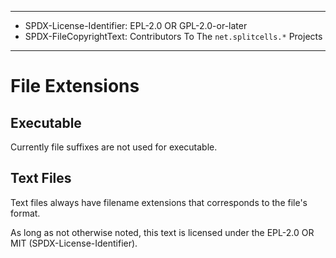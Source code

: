 ----
* SPDX-License-Identifier: EPL-2.0 OR GPL-2.0-or-later
* SPDX-FileCopyrightText: Contributors To The `net.splitcells.*` Projects
----
# File Extensions
##  Executable
Currently file suffixes are not used for executable.
## Text Files
Text files always have filename extensions that
corresponds to the file's format.

As long as not otherwise noted,
this text is licensed under the EPL-2.0 OR MIT (SPDX-License-Identifier).
